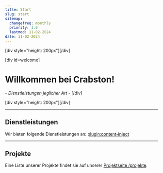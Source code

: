 ```yaml
---
title: Start
slug: start
sitemap:
  changefreq: monthly
  priority: 1.0
  lastmod: 11-02-2024
date: 11-02-2024
---
```


[div style="height: 200px"][/div]

[div id=welcome]
# Willkommen bei Crabston!
_- Dienstleistungen jeglicher Art -_
[/div]

[div style="height: 200px"][/div]

---
## Dienstleistungen
Wir bieten folgende Dienstleistungen an:
[plugin:content-inject](/dienstleistungen/_carousel)

---
## Projekte
Eine Liste unserer Projekte findet sie auf unserer [Projektseite /projekte](/projekte).
